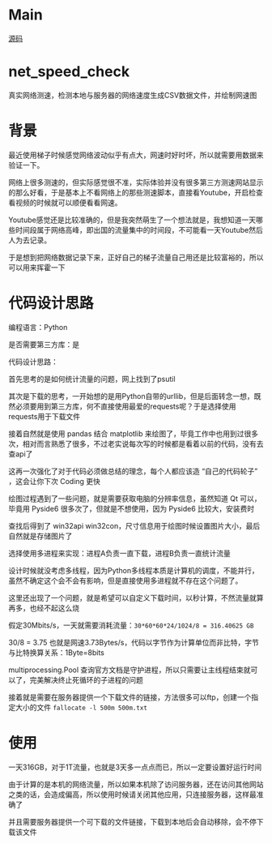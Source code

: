 # Main
[源码](./net_core.py)
# net_speed_check
真实网络测速，检测本地与服务器的网络速度生成CSV数据文件，并绘制网速图

# 背景
最近使用梯子时候感觉网络波动似乎有点大，网速时好时坏，所以就需要用数据来验证一下。

网络上很多测速的，但实际感觉很不准，实际体验并没有很多第三方测速网站显示的那么好看，于是基本上不看网络上的那些测速脚本，直接看Youtube，开启检查看视频的时候就可以顺便看看网速。

Youtube感觉还是比较准确的，但是我突然萌生了一个想法就是，我想知道一天哪些时间段属于网络高峰，即出国的流量集中的时间段，不可能看一天Youtube然后人为去记录。

于是想到把网络数据记录下来，正好自己的梯子流量自己用还是比较富裕的，所以可以用来挥霍一下

# 代码设计思路
编程语言：Python

是否需要第三方库：是

代码设计思路：

首先思考的是如何统计流量的问题，网上找到了psutil

其次是下载的思考，一开始想的是用Python自带的urllib，但是后面转念一想，既然必须要用到第三方库，何不直接使用最爱的requests呢？于是选择使用requests用于下载文件

接着自然就是使用 pandas 结合 matplotlib 来绘图了，毕竟工作中也用到过很多次，相对而言熟悉了很多，不过老实说每次写的时候都是看着以前的代码，没有去查api了

这再一次强化了对于代码必须做总结的理念，每个人都应该造 “自己的代码轮子” ，这会让你下次 Coding 更快

绘图过程遇到了一些问题，就是需要获取电脑的分辨率信息，虽然知道 Qt 可以，毕竟用 Pyside6 很多次了，但就是不想使用，因为 Pyside6 比较大，安装费时

查找后得到了 win32api win32con，尺寸信息用于绘图时候设置图片大小，最后自然就是存储图片了

选择使用多进程来实现：进程A负责一直下载，进程B负责一直统计流量

设计时候就没考虑多线程，因为Python多线程本质是计算机的调度，不能并行，虽然不确定这个会不会有影响，但是直接使用多进程就不存在这个问题了。

这里还出现了一个问题，就是希望可以自定义下载时间，以秒计算，不然流量就算再多，也经不起这么烧

假定30Mbits/s，一天就需要消耗流量：`30*60*60*24/1024/8 = 316.40625 GB`

30/8 = 3.75 也就是网速3.73Bytes/s，代码以字节作为计算单位而非比特，字节与比特换算关系：1Byte=8bits

multiprocessing.Pool 查询官方文档是守护进程，所以只需要让主线程结束就可以了，完美解决终止死循环的子进程的问题

接着就是需要在服务器提供一个下载文件的链接，方法很多可以ftp，创建一个指定大小的文件 `fallocate -l 500m 500m.txt`

# 使用
一天316GB，对于1T流量，也就是3天多一点点而已，所以一定要设置好运行时间

由于计算的是本机的网络流量，所以如果本机除了访问服务器，还在访问其他网站之类的话，会造成偏高，所以使用时候请关闭其他应用，只连接服务器，这样最准确了

并且需要服务器提供一个可下载的文件链接，下载到本地后会自动移除，会不停下载该文件

